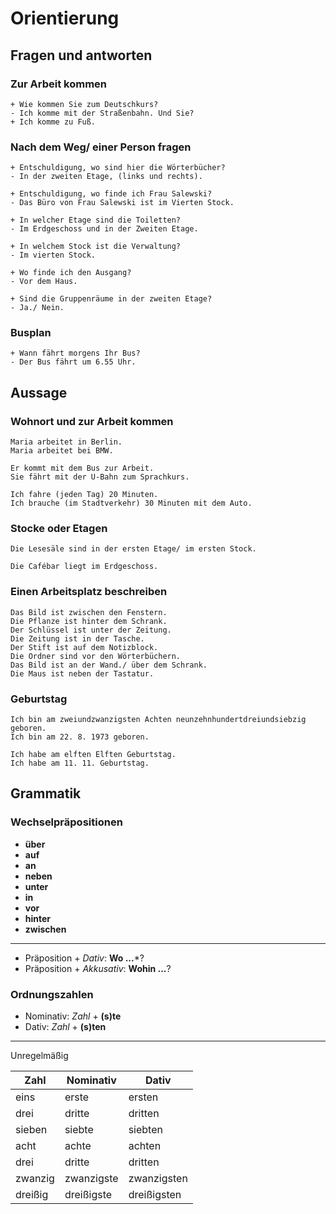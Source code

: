 # Orientierung
## Fragen und antworten
### Zur Arbeit kommen
```
+ Wie kommen Sie zum Deutschkurs?
- Ich komme mit der Straßenbahn. Und Sie?
+ Ich komme zu Fuß.
```
### Nach dem Weg/ einer Person fragen
```
+ Entschuldigung, wo sind hier die Wörterbücher?
- In der zweiten Etage, (links und rechts).
```
```
+ Entschuldigung, wo finde ich Frau Salewski?
- Das Büro von Frau Salewski ist im Vierten Stock.
```
```
+ In welcher Etage sind die Toiletten?
- Im Erdgeschoss und in der Zweiten Etage.
```
```
+ In welchem Stock ist die Verwaltung?
- Im vierten Stock.
```
```
+ Wo finde ich den Ausgang?
- Vor dem Haus.
```
```
+ Sind die Gruppenräume in der zweiten Etage?
- Ja./ Nein.
```
### Busplan
```
+ Wann fährt morgens Ihr Bus?
- Der Bus fährt um 6.55 Uhr.
```


## Aussage
### Wohnort und zur Arbeit kommen
```
Maria arbeitet in Berlin.
Maria arbeitet bei BMW.
```
```
Er kommt mit dem Bus zur Arbeit.
Sie fährt mit der U-Bahn zum Sprachkurs.
```
```
Ich fahre (jeden Tag) 20 Minuten.
Ich brauche (im Stadtverkehr) 30 Minuten mit dem Auto.
```

### Stocke oder Etagen
```
Die Lesesäle sind in der ersten Etage/ im ersten Stock.
```
```
Die Cafébar liegt im Erdgeschoss.
```
### Einen Arbeitsplatz beschreiben
```
Das Bild ist zwischen den Fenstern.
Die Pflanze ist hinter dem Schrank.
Der Schlüssel ist unter der Zeitung.
Die Zeitung ist in der Tasche.
Der Stift ist auf dem Notizblock.
Die Ordner sind vor den Wörterbüchern.
Das Bild ist an der Wand./ über dem Schrank.
Die Maus ist neben der Tastatur.
```
### Geburtstag
```
Ich bin am zweiundzwanzigsten Achten neunzehnhundertdreiundsiebzig geboren.
Ich bin am 22. 8. 1973 geboren.
```
```
Ich habe am elften Elften Geburtstag.
Ich habe am 11. 11. Geburtstag.
```

## Grammatik
### Wechselpräpositionen
* **über**
* **auf**
* **an**
* **neben**
* **unter**
* **in**
* **vor**
* **hinter**
* **zwischen**
***
* Präposition + *Dativ*: **Wo ...***?
* Präposition + *Akkusativ*: **Wohin ...**?

### Ordnungszahlen
* Nominativ: *Zahl* + **(s)te**
* Dativ: *Zahl* + **(s)ten**
***
Unregelmäßig
  
 Zahl | Nominativ | Dativ 
 | ---- | ---- | ---- |
eins | erste | ersten
drei | dritte | dritten
sieben | siebte | siebten
acht | achte | achten
drei | dritte | dritten
zwanzig | zwanzigste | zwanzigsten
dreißig | dreißigste | dreißigsten
